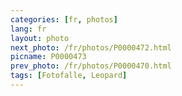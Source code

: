 ```yaml
---
categories: [fr, photos]
lang: fr
layout: photo
next_photo: /fr/photos/P0000472.html
picname: P0000473
prev_photo: /fr/photos/P0000470.html
tags: [Fotofalle, Leopard]
---
```

